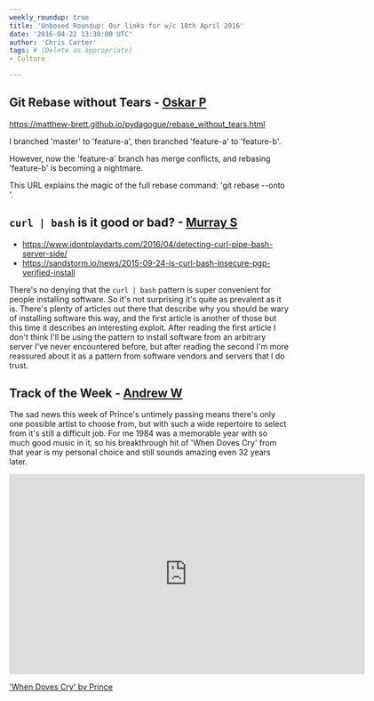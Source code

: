 ```yaml
---
weekly_roundup: true
title: 'Unboxed Roundup: Our links for w/c 18th April 2016'
date: '2016-04-22 13:30:00 UTC'
author: 'Chris Carter'
tags: # (Delete as appropriate)
- Culture

---
```


## Git Rebase without Tears - [Oskar P](/people#oskar-pearson)

https://matthew-brett.github.io/pydagogue/rebase_without_tears.html

I branched 'master' to 'feature-a', then branched 'feature-a' to 'feature-b'.

However, now the 'feature-a' branch has merge conflicts, and rebasing 'feature-b' is becoming a nightmare.

This URL explains the magic of the full rebase command: 'git rebase --onto <graft-point> <exclude-from> <include-from>'.

## `curl | bash` is it good or bad? - [Murray S](/people#murray-steele)

* https://www.idontplaydarts.com/2016/04/detecting-curl-pipe-bash-server-side/
* https://sandstorm.io/news/2015-09-24-is-curl-bash-insecure-pgp-verified-install

There's no denying that the `curl | bash` pattern is super convenient for people installing software.  So it's not surprising it's quite as prevalent as it is.  There's plenty of articles out there that describe why you should be wary of installing software this way, and the first article is another of those but this time it describes an interesting exploit.  After reading the first article I don't think I'll be using the pattern to install software from an arbitrary server I've never encountered before, but after reading the second I'm more reassured about it as a pattern from software vendors and servers that I do trust.

## Track of the Week - [Andrew W](/people#andrew-white)

The sad news this week of Prince's untimely passing means there's only one possible
artist to choose from, but with such a wide repertoire to select from it's
still a difficult job. For me 1984 was a memorable year with so much good
music in it, so his breakthrough hit of 'When Doves Cry' from that year
is my personal choice and still sounds amazing even 32 years later.

<iframe src="http://rd3.videos.sapo.pt/playhtml?file=http://rd3.videos.sapo.pt/L05G1iM69bB3RhMzOrzb/mov/1" frameborder="0" scrolling="no" width="640" height="360" webkitallowfullscreen mozallowfullscreen allowfullscreen ></iframe>

['When Doves Cry' by Prince](http://videos.sapo.pt/L05G1iM69bB3RhMzOrzb)
